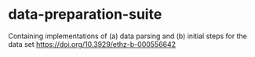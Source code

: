 # data-preparation-suite
Containing implementations of (a) data parsing and (b) initial steps for the data set https://doi.org/10.3929/ethz-b-000556642
